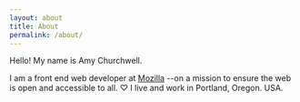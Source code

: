 ```yaml
---
layout: about
title: About
permalink: /about/
---
```


Hello! My name is Amy Churchwell. 
<p>I am a front end web developer at <a href="https://mozilla.org">Mozilla</a> --on a mission to ensure the web is open and accessible to all. ♡ I live and work in Portland, Oregon. USA.</p>